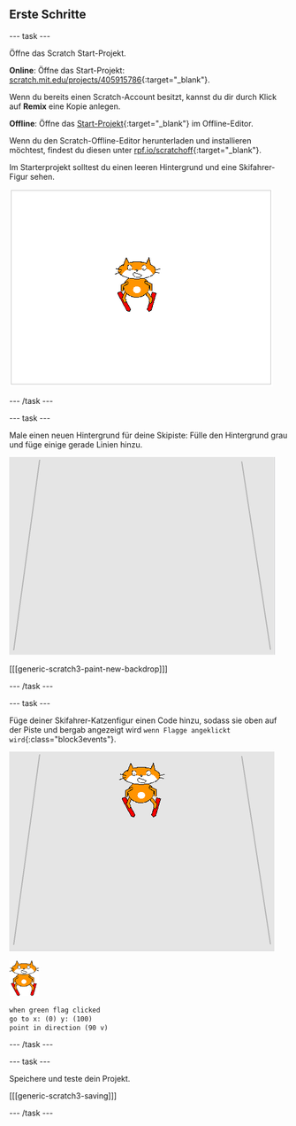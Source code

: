 ## Erste Schritte

--- task ---

Öffne das Scratch Start-Projekt.

**Online**: Öffne das Start-Projekt: [scratch.mit.edu/projects/405915786](https://scratch.mit.edu/projects/405915786){:target="_blank"}.

Wenn du bereits einen Scratch-Account besitzt, kannst du dir durch Klick auf **Remix** eine Kopie anlegen.

**Offline**: Öffne das [Start-Projekt](http://rpf.io/p/de-DE/scratch-cat-goes-skiing-go){:target="_blank"} im Offline-Editor.

Wenn du den Scratch-Offline-Editor herunterladen und installieren möchtest, findest du diesen unter [rpf.io/scratchoff](http://rpf.io/scratchoff){:target="_blank"}.

Im Starterprojekt solltest du einen leeren Hintergrund und eine Skifahrer-Figur sehen.

![Start-Projekt](images/starter_project.png)

--- /task ---

--- task ---

Male einen neuen Hintergrund für deine Skipiste: Fülle den Hintergrund grau und füge einige gerade Linien hinzu.

![Skipisten Kulisse](images/backdrop.png)

[[[generic-scratch3-paint-new-backdrop]]]

--- /task ---

--- task ---

Füge deiner Skifahrer-Katzenfigur einen Code hinzu, sodass sie oben auf der Piste und bergab angezeigt wird `wenn Flagge angeklickt wird`{:class="block3events"}.

![Skifahrer am Hang](images/skier_on_the_slope.png)

![Skifahrer-Figur](images/skier_sprite_small.png)

```blocks3
when green flag clicked
go to x: (0) y: (100)
point in direction (90 v)
```

--- /task ---

--- task ---

Speichere und teste dein Projekt.

[[[generic-scratch3-saving]]]

--- /task ---
